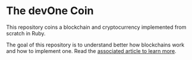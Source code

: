 # The devOne Coin
This repository coins a blockchain and cryptocurrency implemented from scratch in Ruby.

The goal of this repository is to understand better how blockchains work and how to implement one. Read the [associated article to learn more](https://antoinefink.com/building-a-blockchain-and-cryptocurrency-in-ruby).